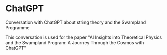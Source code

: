 # ChatGPT
Conversation with ChatGPT about string theory and the Swampland Programme

This conversation is used for the paper "AI Insights into Theoretical Physics and the Swampland Program: A Journey Through the Cosmos with ChatGPT"
